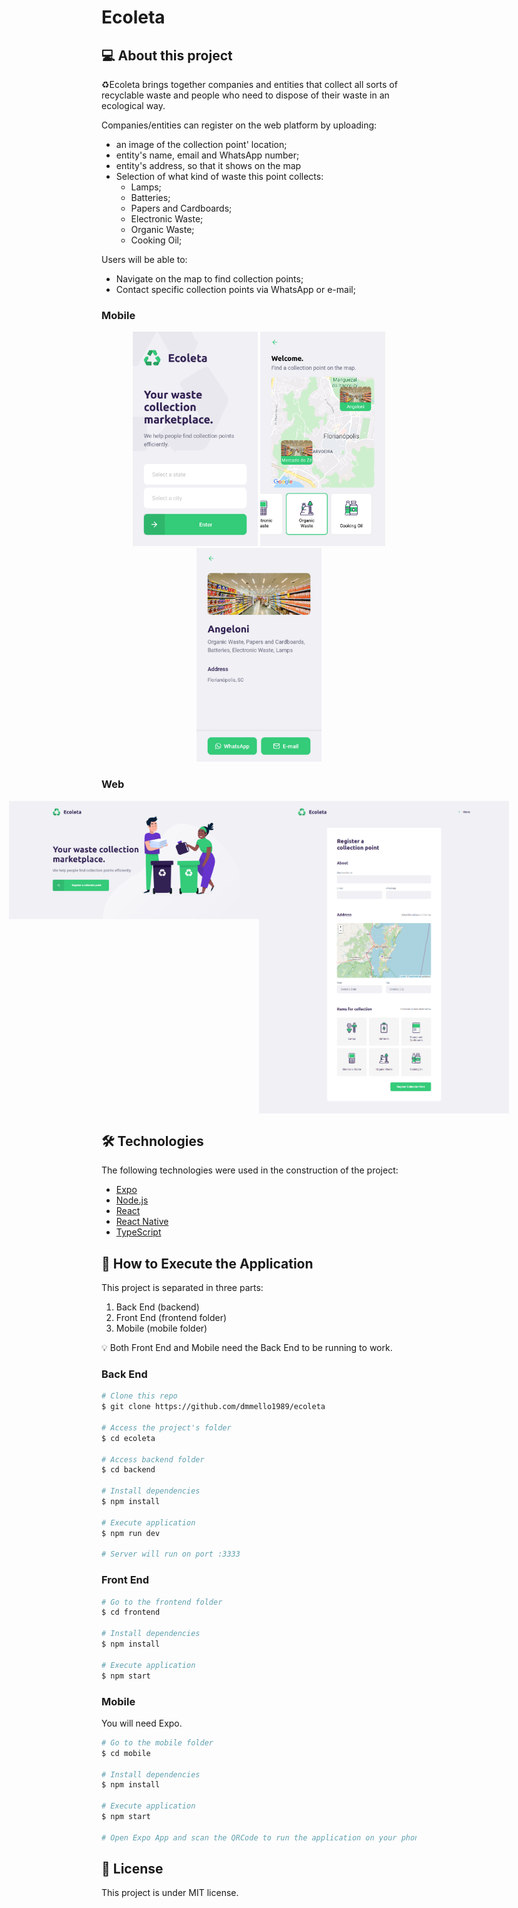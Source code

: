 # Ecoleta

## 💻 About this project

♻️Ecoleta brings together companies and entities that collect all sorts of recyclable waste and people who need to dispose of their waste in an ecological way.

Companies/entities can register on the web platform by uploading:
- an image of the collection point' location;
- entity's name, email and WhatsApp number;
- entity's address, so that it shows on the map
- Selection of what kind of waste this point collects: 
  - Lamps;
  - Batteries; 
  - Papers and Cardboards;
  - Electronic Waste;
  - Organic Waste;
  - Cooking Oil;

Users will be able to:
- Navigate on the map to find collection points;
- Contact specific collection points via WhatsApp or e-mail;

### Mobile

<p align="center">
  <img alt="Ecoleta" title="#Ecoleta" src=".github/home-mobile.png" width="200px">
  <img alt="Ecoleta" title="#Ecoleta" src=".github/find-mobile.png" width="200px">
  <img alt="Ecoleta" title="#Ecoleta" src=".github/details-mobile.png" width="200px">
</p>

### Web

<p align="center" style="display: flex; align-items: flex-start; justify-content: center;">
  <img alt="Ecoleta" title="#Ecoleta" src=".github/home-web.png" width="400px">

  <img alt="Ecoleta" title="#Ecoleta" src=".github/details-web.png" width="400px">
</p>

## 🛠 Technologies

The following technologies were used in the construction of the project:

- [Expo][expo]
- [Node.js][nodejs]
- [React][reactjs]
- [React Native][rn]
- [TypeScript][typescript]


## 🚀 How to Execute the Application 

This project is separated in three parts:
1. Back End (backend) 
2. Front End (frontend folder)
3. Mobile (mobile folder)

💡 Both Front End and Mobile need the Back End to be running to work.

### Back End

```bash
# Clone this repo
$ git clone https://github.com/dmmello1989/ecoleta

# Access the project's folder
$ cd ecoleta

# Access backend folder
$ cd backend

# Install dependencies
$ npm install

# Execute application
$ npm run dev

# Server will run on port :3333
```

### Front End

```bash
# Go to the frontend folder
$ cd frontend

# Install dependencies
$ npm install

# Execute application
$ npm start
```

### Mobile

You will need Expo.

```bash
# Go to the mobile folder
$ cd mobile

# Install dependencies
$ npm install

# Execute application
$ npm start

# Open Expo App and scan the QRCode to run the application on your phone
```

## 📝 License

This project is under MIT license.

[nodejs]: https://nodejs.org/
[typescript]: https://www.typescriptlang.org/
[expo]: https://expo.io/
[reactjs]: https://reactjs.org
[rn]: https://facebook.github.io/react-native/
[yarn]: https://yarnpkg.com/
[vscode]: https://code.visualstudio.com/
[vceditconfig]: https://marketplace.visualstudio.com/items?itemName=EditorConfig.EditorConfig
[license]: https://opensource.org/licenses/MIT
[vceslint]: https://marketplace.visualstudio.com/items?itemName=dbaeumer.vscode-eslint
[prettier]: https://marketplace.visualstudio.com/items?itemName=esbenp.prettier-vscode
[rs]: https://rocketseat.com.br
